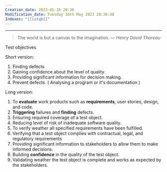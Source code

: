 ```yaml
---
Creation_date: 2023-05-16 20:36
Modification_date: Tuesday 16th May 2023 20:36:48
Indexes: "[[istqb]]"
---
```


----


> The world is but a canvas to the imagination.
> — <cite>Henry David Thoreau</cite>

Test objectives

Short version:
1. Finding defects
2. Gaining confidence about the level of quality.
3. Providing significant information for decision making.
4. Prevent defects. ( Analysing a program or it's documentation )

Long version:
1. To **evaluate** work products such as **requirements**, user stories, design, and code.
2. **Triggering** failures and **finding** defects.
3. Ensuring required coverage of a test object.
4. Reducing level of risk of inadequate software quality.
5. To verify weather all specified requirements have been fulfilled.
6. Verifying that a test object complies with contractual, legal, and regulatory requirements
7. Providing significant information to stakeholders to allow them to make informed decisions.
8. Building **confidence** in the quality of the test object.
9. Validating weather the test object is complete and works as expected by the stakeholders.
